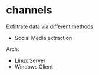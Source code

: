 # channels
Exfiltrate data via different methods

- Social Media extraction

Arch:
 - Linux Server
 - Windows Client
